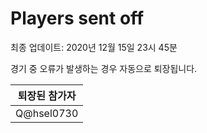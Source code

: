 # Players sent off
최종 업데이트: 2020년 12월 15일 23시 45분


경기 중 오류가 발생하는 경우 자동으로 퇴장됩니다.


| 퇴장된 참가자 |
|:---:|
| Q@hsel0730 |